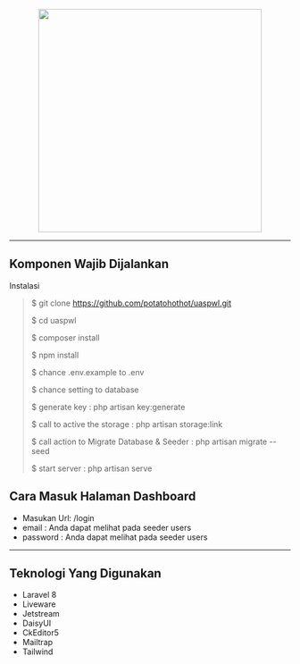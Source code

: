 <p align="center"><a href="https://laravel.com" target="_blank"><img src="https://raw.githubusercontent.com/laravel/art/master/logo-lockup/5%20SVG/2%20CMYK/1%20Full%20Color/laravel-logolockup-cmyk-red.svg" width="400"></a></p>

<hr>

<h2>Komponen Wajib Dijalankan</h2>
<p>Instalasi</p>

> $ git clone https://github.com/potatohothot/uaspwl.git
>
>$ cd uaspwl
>
>$ composer install
>
>$ npm install
>
>$ chance .env.example to .env
>
>$ chance setting to database
>
>$ generate key : php artisan key:generate
>
>$ call to active the storage : php artisan storage:link
>
>$ call action to Migrate Database & Seeder : php artisan migrate --seed
>
>$ start server : php artisan serve

<h2>Cara Masuk Halaman Dashboard</h2>

* Masukan Url: /login
* email : Anda dapat melihat pada seeder users
* password : Anda dapat melihat pada seeder users

<hr>
<h2>Teknologi Yang Digunakan</h2>
<ul>
    <li>Laravel 8</li>
    <li>Liveware</li>
    <li>Jetstream</li>
    <li>DaisyUI</li>
    <li>CkEditor5</li>
    <li>Mailtrap</li>
    <li>Tailwind</li>
</ul>
